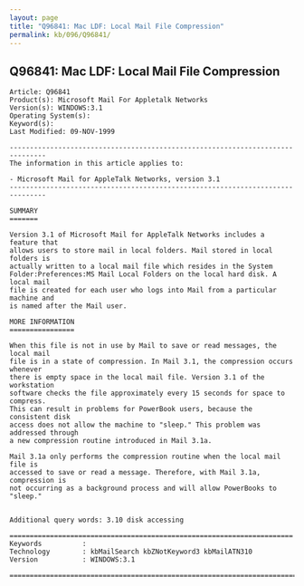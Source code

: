 ```yaml
---
layout: page
title: "Q96841: Mac LDF: Local Mail File Compression"
permalink: kb/096/Q96841/
---
```


## Q96841: Mac LDF: Local Mail File Compression

	Article: Q96841
	Product(s): Microsoft Mail For Appletalk Networks
	Version(s): WINDOWS:3.1
	Operating System(s): 
	Keyword(s): 
	Last Modified: 09-NOV-1999
	
	-------------------------------------------------------------------------------
	The information in this article applies to:
	
	- Microsoft Mail for AppleTalk Networks, version 3.1 
	-------------------------------------------------------------------------------
	
	SUMMARY
	=======
	
	Version 3.1 of Microsoft Mail for AppleTalk Networks includes a feature that
	allows users to store mail in local folders. Mail stored in local folders is
	actually written to a local mail file which resides in the System
	Folder:Preferences:MS Mail Local Folders on the local hard disk. A local mail
	file is created for each user who logs into Mail from a particular machine and
	is named after the Mail user.
	
	MORE INFORMATION
	================
	
	When this file is not in use by Mail to save or read messages, the local mail
	file is in a state of compression. In Mail 3.1, the compression occurs whenever
	there is empty space in the local mail file. Version 3.1 of the workstation
	software checks the file approximately every 15 seconds for space to compress.
	This can result in problems for PowerBook users, because the consistent disk
	access does not allow the machine to "sleep." This problem was addressed through
	a new compression routine introduced in Mail 3.1a.
	
	Mail 3.1a only performs the compression routine when the local mail file is
	accessed to save or read a message. Therefore, with Mail 3.1a, compression is
	not occurring as a background process and will allow PowerBooks to "sleep."
	
	
	Additional query words: 3.10 disk accessing
	
	======================================================================
	Keywords          :  
	Technology        : kbMailSearch kbZNotKeyword3 kbMailATN310
	Version           : WINDOWS:3.1
	
	=============================================================================
	
